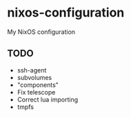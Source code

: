 # nixos-configuration
My NixOS configuration

## TODO

- ssh-agent
- subvolumes
- "components"
- Fix telescope
- Correct lua importing
- tmpfs



